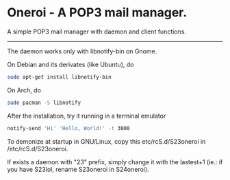 Oneroi - A POP3 mail manager.
=============================
A simple POP3 mail manager with daemon and client functions.

-----------------------------
The daemon works only with libnotify-bin on Gnome.

On Debian and its derivates (like Ubuntu), do

```bash
sudo apt-get install libnotify-bin
```

On Arch, do

```bash
sudo pacman -S libnotify
```

After the installation, try it running in a terminal emulator

```bash
notify-send 'Hi' 'Hello, World!' -t 3000
```

To demonize at startup in GNU/Linux, copy this etc/rcS.d/S23oneroi in /etc/rcS.d/S23oneroi.

If exists a daemon with "23" prefix, simply change it with the lastest+1 (ie.: if you have S23lol, rename S23oneroi in S24oneroi).
